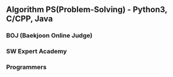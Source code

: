 ## Algorithm PS(Problem-Solving) - Python3, C/CPP, Java

### BOJ (Baekjoon Online Judge)
### SW Expert Academy
### Programmers
